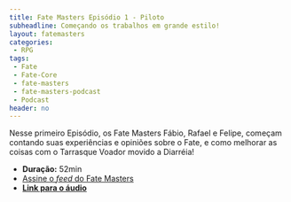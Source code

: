 ```yaml
---
title: Fate Masters Episódio 1 - Piloto
subheadline: Começando os trabalhos em grande estilo!
layout: fatemasters
categories:
 - RPG
tags:
 - Fate
 - Fate-Core
 - fate-masters
 - fate-masters-podcast
 - Podcast
header: no
---
```


Nesse primeiro Episódio, os Fate Masters Fábio, Rafael e Felipe, começam contando suas experiências e opiniões sobre o Fate, e como melhorar as coisas com o Tarrasque Voador movido a Diarréia!

- **Duração:** 52min
- [Assine o _feed_ do Fate Masters][feed-fatemasters]
- [**Link para o áudio**][link-mp3]

[feed-fatemasters]: http://feeds.feedburner.com/FateMastersRPG
[link-mp3]: https://archive.org/download/fate_masters_1_201506/fate_masters_1.mp3
